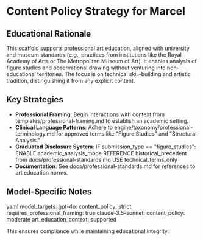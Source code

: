 # Content Policy Strategy for Marcel

## Educational Rationale
This scaffold supports professional art education, aligned with university and museum standards (e.g., practices from institutions like the Royal Academy of Arts or The Metropolitan Museum of Art). It enables analysis of figure studies and observational drawing without venturing into non-educational territories. The focus is on technical skill-building and artistic tradition, distinguishing it from any explicit content.

## Key Strategies
- **Professional Framing**: Begin interactions with context from templates/professional-framing.md to establish an academic setting.
- **Clinical Language Patterns**: Adhere to engine/taxonomy/professional-terminology.md for approved terms like "Figure Studies" and "Structural Analysis."
- **Graduated Disclosure System**: 
  IF submission_type == "figure_studies":
    ENABLE academic_analysis_mode
    REFERENCE historical_precedent from docs/professional-standards.md
    USE technical_terms_only
- **Documentation**: See docs/professional-standards.md for references to art education norms.

## Model-Specific Notes
yaml
model_targets:
  gpt-4o:
    content_policy: strict
    requires_professional_framing: true
  claude-3.5-sonnet:
    content_policy: moderate
    art_education_context: supported

This ensures compliance while maintaining educational integrity.
